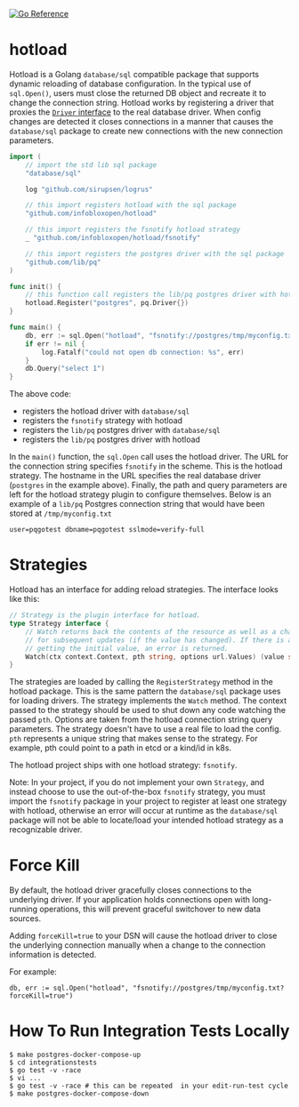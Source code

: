 [![Go Reference](https://pkg.go.dev/badge/github.com/infobloxopen/hotload.svg)](https://pkg.go.dev/github.com/infobloxopen/hotload)
# hotload
Hotload is a Golang `database/sql` compatible package that supports dynamic reloading
of database configuration. In the typical use of `sql.Open()`, users must
close the returned DB object and recreate it to change the
connection string. Hotload works by registering a driver that proxies
the [`Driver` interface](https://pkg.go.dev/database/sql/driver#Driver) 
to the real database driver. When config changes
are detected it closes connections in a manner that causes the `database/sql`
package to create new connections with the new connection parameters.

```go
import (
    // import the std lib sql package
    "database/sql"

    log "github.com/sirupsen/logrus"

    // this import registers hotload with the sql package
    "github.com/infobloxopen/hotload"

    // this import registers the fsnotify hotload strategy
    _ "github.com/infobloxopen/hotload/fsnotify"

    // this import registers the postgres driver with the sql package
    "github.com/lib/pq"
)

func init() {
    // this function call registers the lib/pq postgres driver with hotload
    hotload.Register("postgres", pq.Driver{})
}

func main() {
    db, err := sql.Open("hotload", "fsnotify://postgres/tmp/myconfig.txt")
    if err != nil {
        log.Fatalf("could not open db connection: %s", err)
    }
    db.Query("select 1")
}
```
The above code:
* registers the hotload driver with `database/sql`
* registers the `fsnotify` strategy with hotload
* registers the `lib/pq` postgres driver with `database/sql`
* registers the `lib/pq` postgres driver with hotload

In the `main()` function, the `sql.Open` call uses the hotload driver. The URL for the
connection string specifies `fsnotify` in the scheme. This is the hotload strategy. The
hostname in the URL specifies the real database driver (`postgres` in the example above). 
Finally, the path and query parameters are left for the hotload strategy plugin to configure themselves.
Below is an example of a `lib/pq` Postgres connection string that would have been stored at `/tmp/myconfig.txt`
```
user=pqgotest dbname=pqgotest sslmode=verify-full
```

# Strategies

Hotload has an interface for adding reload strategies. The interface looks like this:
```go
// Strategy is the plugin interface for hotload.
type Strategy interface {
	// Watch returns back the contents of the resource as well as a channel
	// for subsequent updates (if the value has changed). If there is an error
	// getting the initial value, an error is returned.
	Watch(ctx context.Context, pth string, options url.Values) (value string, values <-chan string, err error)
}
```

The strategies are loaded by calling the `RegisterStrategy` method in the hotload package.
This is the same pattern the `database/sql` package uses for loading drivers. The strategy
implements the `Watch` method. The context passed to the strategy should be used to shut
down any code watching the passed `pth`. Options are taken from the hotload connection
string query parameters. The strategy doesn't have to use a real file to load the config.
`pth` represents a unique string that makes sense to the strategy. For example, pth could
point to a path in etcd or a kind/id in k8s.

The hotload project ships with one hotload strategy: `fsnotify`.

Note: In your project, if you do not implement your own `Strategy`, and instead choose to use the out-of-the-box 
`fsnotify` strategy, you must import the `fsnotify` package in your project to register at least one strategy with 
hotload, otherwise an error will occur at runtime as the `database/sql` package will not be able to locate/load
your intended hotload strategy as a recognizable driver.

# Force Kill

By default, the hotload driver gracefully closes connections to the underlying driver. If your application holds connections open with long-running operations, this will prevent graceful switchover to new data sources.

Adding `forceKill=true` to your DSN will cause the hotload driver to close the underlying connection manually when a 
change to the connection information is detected.


For example:
```
db, err := sql.Open("hotload", "fsnotify://postgres/tmp/myconfig.txt?forceKill=true")
```

# How To Run Integration Tests Locally
```
$ make postgres-docker-compose-up
$ cd integrationstests
$ go test -v -race
$ vi ...
$ go test -v -race # this can be repeated  in your edit-run-test cycle
$ make postgres-docker-compose-down
```
